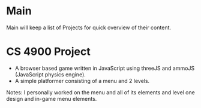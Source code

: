 # Main

Main will keep a list of Projects for quick overview of their content.

# CS 4900 Project

 - A browser based game written in JavaScript using threeJS and ammoJS (JavaScript physics engine).
 - A simple platformer consisting of a menu and 2 levels.
 
 Notes: I personally worked on the menu and all of its elements and level one design and in-game menu elements.
